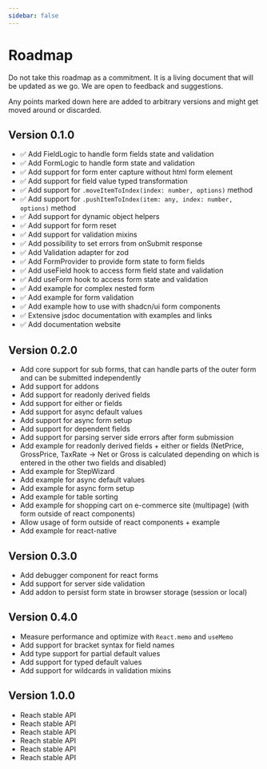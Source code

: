 ```yaml
---
sidebar: false
---
```


# Roadmap

Do not take this roadmap as a commitment.
It is a living document that will be updated as we go.
We are open to feedback and suggestions.

Any points marked down here are added to arbitrary versions and might get moved around or discarded.

## Version 0.1.0

- :white_check_mark: <LibraryChip library="form-core" /> Add FieldLogic to handle form fields state and validation
- :white_check_mark: <LibraryChip library="form-core" /> Add FormLogic to handle form state and validation
- :white_check_mark: <LibraryChip library="form-core" /> Add support for form enter capture without html form element
- :white_check_mark: <LibraryChip library="form-core" /> Add support for field value typed transformation
- :white_check_mark: <LibraryChip library="form-core" /> Add support for `.moveItemToIndex(index: number, options)` method
- :white_check_mark: <LibraryChip library="form-core" /> Add support for `.pushItemToIndex(item: any, index: number, options)` method
- :white_check_mark: <LibraryChip library="form-core" /> Add support for dynamic object helpers
- :white_check_mark: <LibraryChip library="form-core" /> Add support for form reset
- :white_check_mark: <LibraryChip library="form-core" /> Add support for validation mixins
- :white_check_mark: <LibraryChip library="form-core" /> Add possibility to set errors from onSubmit response
- :white_check_mark: <LibraryChip library="validation-adapter-zod" /> Add Validation adapter for zod
- :white_check_mark: <LibraryChip library="form-react" /> Add FormProvider to provide form state to form fields
- :white_check_mark: <LibraryChip library="form-react" /> Add useField hook to access form field state and validation
- :white_check_mark: <LibraryChip library="form-react" /> Add useForm hook to access form state and validation
- :white_check_mark: <LibraryChip library="form-react" /> Add example for complex nested form
- :white_check_mark: <LibraryChip library="form-react" /> Add example for form validation
- :white_check_mark: <LibraryChip library="form-react" /> Add example how to use with shadcn/ui form components
- :white_check_mark: <LibraryChip library="chore" /> Extensive jsdoc documentation with examples and links
- :white_check_mark: <LibraryChip library="chore" /> Add documentation website

## Version 0.2.0

- <LibraryChip library="form-core" /> Add core support for sub forms, that can handle parts of the outer form and can be submitted independently
- <LibraryChip library="form-core" /> Add support for addons
- <LibraryChip library="form-core" /> Add support for readonly derived fields
- <LibraryChip library="form-core" /> Add support for either or fields
- <LibraryChip library="form-core" /> Add support for async default values
- <LibraryChip library="form-core" /> Add support for async form setup
- <LibraryChip library="form-core" /> Add support for dependent fields
- <LibraryChip library="form-core" /> Add support for parsing server side errors after form submission
- <LibraryChip library="form-react" /> Add example for readonly derived fields + either or fields (NetPrice, GrossPrice, TaxRate -> Net or Gross is calculated depending on which is entered in the other two fields and disabled)
- <LibraryChip library="form-react" /> Add example for StepWizard
- <LibraryChip library="form-react" /> Add example for async default values
- <LibraryChip library="form-react" /> Add example for async form setup
- <LibraryChip library="form-react" /> Add example for table sorting
- <LibraryChip library="form-react" /> Add example for shopping cart on e-commerce site (multipage) (with form outside of react components)
- <LibraryChip library="form-react" /> Allow usage of form outside of react components + example
- <LibraryChip library="form-react-native" /> Add example for react-native

## Version 0.3.0

- <LibraryChip library="debugger-react" /> Add debugger component for react forms
- <LibraryChip library="form-core" /> Add support for server side validation
- <LibraryChip library="addon-storage-persistence" /> Add addon to persist form state in browser storage (session or local)

## Version 0.4.0

- <LibraryChip library="form-react" /> Measure performance and optimize with `React.memo` and `useMemo`
- <LibraryChip library="form-core" /> Add support for bracket syntax for field names
- <LibraryChip library="form-core" /> Add type support for partial default values
- <LibraryChip library="form-core" /> Add support for typed default values
- <LibraryChip library="form-core" /> Add support for wildcards in validation mixins

## Version 1.0.0

- <LibraryChip library="form-core" /> Reach stable API
- <LibraryChip library="form-react" /> Reach stable API
- <LibraryChip library="form-react-native" /> Reach stable API
- <LibraryChip library="validation-adapter-zod" /> Reach stable API
- <LibraryChip library="addon-storage-persistence" /> Reach stable API
- <LibraryChip library="debugger-react" /> Reach stable API
